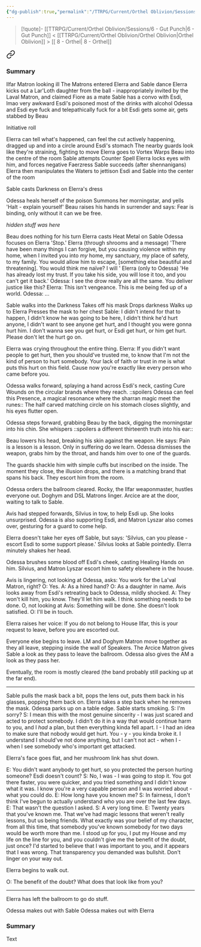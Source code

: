 ```yaml
---
{"dg-publish":true,"permalink":"/TTRPG/Current/Orthel Oblivion/Sessions/7 - Kiss and make out/"}
---
```


> [!quote]- [[TTRPG/Current/Orthel Oblivion/Sessions/6 - Gut Punch\|6 - Gut Punch]] < [[TTRPG/Current/Orthel Oblivion/Orthel Oblivion\|Orthel Oblivion]] > [[ 8 - Orthel\| 8 - Orthel]]
> 
<div class="transclusion internal-embed is-loaded"><a class="markdown-embed-link" href="/ttrpg/current/orthel-oblivion/sessions/6-gut-punch/#summary" aria-label="Open link"><svg xmlns="http://www.w3.org/2000/svg" width="24" height="24" viewBox="0 0 24 24" fill="none" stroke="currentColor" stroke-width="2" stroke-linecap="round" stroke-linejoin="round" class="svg-icon lucide-link"><path d="M10 13a5 5 0 0 0 7.54.54l3-3a5 5 0 0 0-7.07-7.07l-1.72 1.71"></path><path d="M14 11a5 5 0 0 0-7.54-.54l-3 3a5 5 0 0 0 7.07 7.07l1.71-1.71"></path></svg></a><div class="markdown-embed">



### Summary

Ilfar Matron looking ill
The Matrons entered
Elerra and Sable dance
Elerra kicks out a Lar'Loth daughter from the ball - inappropriately invited by the Laval Matron, and claimed Fiore as a mate
Sable has a convo with Esdi, lmao very awkward
Esdi's poisoned most of the drinks with alcohol
Odessa and Esdi eye fuck and telepathically fuck for a bit
Esdi gets some air, gets stabbed by Beau

</div></div>



Initiative roll

Elerra can tell what's happened, can feel the cut actively happening, dragged up and into a circle around Esdi's stomach
The nearby guards look like they're straining, fighting to move
Elerra goes to Vortex Warps Beau into the centre of the room
Sable attempts Counter Spell
Elerra locks eyes with him, and forces negative Faerzress
Sable succeeds (after shennanigans)
Elerra then manipulates the Waters to jettison Esdi and Sable into the center of the room

Sable casts Darkness on Elerra's dress

Odessa heals herself of the poison
Summons her morningstar, and yells 'Halt - explain yourself'
Beau raises his hands in surrender and says: Fear is binding, only without it can we be free.

*hidden stuff was here*

Beau does nothing for his turn
Elerra casts Heat Metal on Sable
Odessa focuses on Elerra 'Stop.'
Elerra (through shrooms and a message) 'There have been many things I can forgive, but you causing violence within my home, when I invited you into _my_ home, my sanctuary, my place of safety, to my family. You would allow him to escape, [something else beautiful and threatening]. You would think me naïve? I will '
Elerra (only to Odessa) 'He has already lost my trust. If you take his side, you will lose it too, and you can't get it back.'
Odessa: I see the drow really are all the same. You deliver justice like this?
Elerra: This isn't vengeance. This is me being fed up of a world. 
Odessa: ...

Sable walks into the Darkness
Takes off his mask
Drops darkness
Walks up to Elerra
Presses the mask to her chest
Sable: I didn't intend for that to happen, I didn't know he was going to be here, I didn't think he'd hurt anyone, I didn't want to see anyone get hurt, and I thought you were gonna hurt him. I don't wanna see you get hurt, or Esdi get hurt, or him get hurt. Please don't let the hurt go on. 

Elerra was crying throughout the entire thing.
Elerra: If you didn't want people to get hurt, then you should've trusted me, to know that I'm not the kind of person to hurt somebody. Your lack of faith or trust in me is what puts this hurt on this field. Cause now you're exactly like every person who came before you.

Odessa walks forward, splaying a hand across Esdi's neck, casting Cure Wounds on the circular brands where they reach.
::spoilers Odessa can feel this Presence, a magical resonance where the sharran magic meet the runes::
The half carved matching circle on his stomach closes slightly, and his eyes flutter open.

Odessa steps forward, grabbing Beau by the back, digging the morningstar into his chin.
She whispers ::spoilers a different thirteenth truth into his ear::

Beau lowers his head, breaking his skin against the weapon.
He says: Pain is a lesson is a lesson. Only in suffering do we learn.
Odessa dismisses the weapon, grabs him by the throat, and hands him over to one of the guards.

The guards shackle him with simple cuffs but inscribed on the inside.
The moment they close, the illusion drops, and there is a matching brand that spans his back.
They escort him from the room.

Odessa orders the ballroom cleared.
Rocky, the Ilfar weaponmaster, hustles everyone out.
Doghym and DSL Matrons linger. Arcice are at the door, waiting to talk to Sable.

Avis had stepped forwards, Silvius in tow, to help Esdi up.
She looks unsurprised.
Odessa is also supporting Esdi, and Matron Lyszar also comes over, gesturing for a guard to come help.

Elerra doesn't take her eyes off Sable, but says: 'Silvius, can you please - escort Esdi to some support please.'
Silvius looks at Sable pointedly. Elerra minutely shakes her head.

Odessa brushes some blood off Esdi's cheek, casting Healing Hands on him.
Silvius, and Matron Lyszar escort him to safety elsewhere in the house.

Avis is lingering, not looking at Odessa, asks: You work for the La'val Matron, right?
O: Yes.
A: As a hired hand?
O: As a daughter in name.
Avis looks away from Esdi's retreating back to Odessa, mildly shocked.
A: They won't kill him, you know. They'll let him walk. I think something needs to be done.
O, not looking at Avis: Something will be done.
She doesn't look satisfied.
O: I'll be in touch.

Elerra raises her voice: If you do not belong to House Ilfar, this is your request to leave, before you are escorted out.

Everyone else begins to leave. 
LM and Doghym Matron move together as they all leave, stepping inside the wall of Speakers.
The Arcice Matron gives Sable a look as they pass to leave the ballroom.
Odessa also gives the AM a look as they pass her.

Eventually, the room is mostly cleared (the band probably still packing up at the far end).

---

Sable pulls the mask back a bit, pops the lens out, puts them back in his glasses, popping them back on.
Elerra takes a step back when he removes the mask.
Odessa parks up on a table edge.
Sable starts smoking.
S: I'm sorry?
S: I mean this with the most genuine sincerity - I was just scared and acted to protect somebody. I didn't do it in a way that would continue harm to you, and I _had_ a plan, but then everything kinda fell apart. I - I had an idea to make sure that nobody would get hurt. You - y - you kinda broke it. I understand I should've not done anything, but I can't not act - when I - when I see somebody who's important get attacked.

Elerra's face goes flat, and her mushroom link has shut down.

E: You didn't want anybody to get hurt, so you protected the person hurting someone? Esdi doesn't count?
S: No, I was - I was going to stop it. You got there faster, you were quicker, and you tried something and I didn't know what it was. I know you're a very capable person and I was worried about - what you could do.
E: How long have you known me?
S: In fairness, I don't think I've begun to actually understand who you are over the last few days.
E: That wasn't the question I asked.
S: A very long time.
E: Twenty years that you've known me. That we've had magic lessons that weren't really lessons, but us being friends. What exactly was your belief of my character, from all this time, that somebody you've known somebody for two days would be worth more than me. I stood up for you, I put my House and my life on the line for you, and you couldn't give me the benefit of the doubt, just once? I'd started to believe that I was important to you, and it appears that I was wrong. That transparency you demanded was bullshit. Don't linger on your way out.

Elerra begins to walk out.

O: The benefit of the doubt? What does that look like from you?

---

Elerra has left the ballroom to go do stuff.


Odessa makes out with Sable
Odessa makes out with Elerra

### Summary

Text